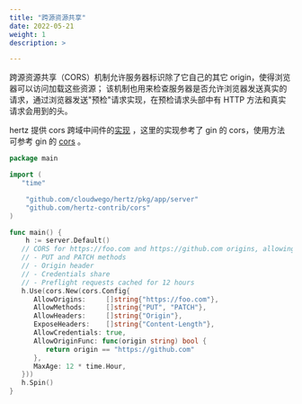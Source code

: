 ```yaml
---
title: "跨源资源共享"
date: 2022-05-21
weight: 1
description: >

---
```


跨源资源共享（CORS）机制允许服务器标识除了它自己的其它 origin，使得浏览器可以访问加载这些资源；
该机制也用来检查服务器是否允许浏览器发送真实的请求，通过浏览器发送"预检"请求实现，在预检请求头部中有 HTTP 方法和真实请求会用到的头。

hertz 提供 cors 跨域中间件的[实现](https://github.com/hertz-contrib/cors) ，这里的实现参考了 gin 的 cors，使用方法可参考 gin 的 [cors](https://github.com/gin-contrib/cors) 。


```go
package main

import (
   "time"

	"github.com/cloudwego/hertz/pkg/app/server"
	"github.com/hertz-contrib/cors"
)

func main() {
	h := server.Default()
   // CORS for https://foo.com and https://github.com origins, allowing:
   // - PUT and PATCH methods
   // - Origin header
   // - Credentials share
   // - Preflight requests cached for 12 hours
   h.Use(cors.New(cors.Config{
      AllowOrigins:     []string{"https://foo.com"},
      AllowMethods:     []string{"PUT", "PATCH"},
      AllowHeaders:     []string{"Origin"},
      ExposeHeaders:    []string{"Content-Length"},
      AllowCredentials: true,
      AllowOriginFunc: func(origin string) bool {
         return origin == "https://github.com"
      },
      MaxAge: 12 * time.Hour,
   }))
   h.Spin()
}
```
